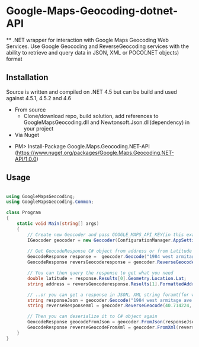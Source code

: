 # Google-Maps-Geocoding-dotnet-API
** .NET wrapper for interaction with Google Maps Geocoding Web Services. 
Use Google Geocoding and ReverseGeocoding services with the ability to retrieve and query data in JSON, XML or POCO(.NET objects) format

## Installation
Source is written and compiled on .NET 4.5 but can be build and used against 4.5.1, 4.5.2 and 4.6
* From source
  - Clone/download repo, build solution, add references to GoogleMapsGeocoding.dll and Newtonsoft.Json.dll(dependency) in your project 
* Via Nuget
 - PM> Install-Package Google.Maps.Geocoding.NET-API  (https://www.nuget.org/packages/Google.Maps.Geocoding.NET-API/1.0.0)

## Usage

```csharp

using GoogleMapsGeocoding;
using GoogleMapsGeocoding.Common;

class Program
{
    static void Main(string[] args)
    {
        // Create new Geocoder and pass GOOGLE_MAPS_API_KEY(in this example it's stored in .config)
        IGeocoder geocoder = new Geocoder(ConfigurationManager.AppSettings["GOOGLE_MAPS_API_KEY"]);
        
        // Get GeocodeResponse C# object from address or from Latitude Longitude(reverse geocoding) 
        GeocodeResponse response =  geocoder.Geocode("1984 west armitage ave chicago il");
        GeocodeResponse reversGeocoderesponse = geocoder.ReverseGeocode(40.714224, -73.961452);

        // You can then query the response to get what you need
        double latitude = response.Results[0].Geometry.Location.Lat;
        string address = reversGeocoderesponse.Results[1].FormattedAddress;

        // ..or you can get a response in JSON, XML string foramt(for whatever reason) and "play" with it
        string responseJson = geocoder.Geocode("1984 west armitage ave chicago il", ResponseFormat.JSON);
        string reverseResponseXml = geocoder.ReverseGeocode(40.714224, -73.961452, ResponseFormat.XML);

        // Then you can deserialize it to C# object again
        GeocodeResponse geocodeFromJson = geocoder.FromJson(responseJson);
        GeocodeResponse reverseGeocodeFromXml = geocoder.FromXml(reverseResponseXml);           
    }
}
```

